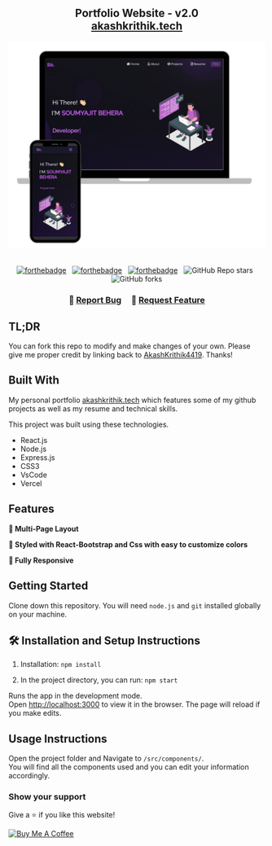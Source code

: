 <h2 align="center">
  Portfolio Website - v2.0<br/>
  <a href="https://akashkrithik.vercel.app/" target="_blank">akashkrithik.tech</a>
</h2>
<div align="center">
  <img alt="Demo" src="./Images/readme-img1.png" />
</div>

<br/>

<center>

[![forthebadge](https://forthebadge.com/images/badges/built-with-love.svg)](https://forthebadge.com) &nbsp;
[![forthebadge](https://forthebadge.com/images/badges/made-with-javascript.svg)](https://forthebadge.com) &nbsp;
[![forthebadge](https://forthebadge.com/images/badges/open-source.svg)](https://forthebadge.com) &nbsp;
![GitHub Repo stars](https://img.shields.io/github/stars/akashkrithik4419/Portfolio?color=red&logo=github&style=for-the-badge) &nbsp;
![GitHub forks](https://img.shields.io/github/forks/akashkrithik4419/Portfolio?color=red&logo=github&style=for-the-badge)

</center>

<h3 align="center">
    🔹
    <a href="https://github.com/Akash-Krithik/Portfolio/issues">Report Bug</a> &nbsp; &nbsp;
    🔹
    <a href="https://github.com/Akash-Krithik/Portfolio/issues">Request Feature</a>
</h3>

## TL;DR

You can fork this repo to modify and make changes of your own. Please give me proper credit by linking back to [AkashKrithik4419](https://github.com/Akash-Krithik/Portfolio). Thanks!

## Built With

My personal portfolio <a href="https://akashkrithik.vercel.app/" target="_blank">akashkrithik.tech</a> which features some of my github projects as well as my resume and technical skills.<br/>

This project was built using these technologies.

- React.js
- Node.js
- Express.js
- CSS3
- VsCode
- Vercel

## Features

**📖 Multi-Page Layout**

**🎨 Styled with React-Bootstrap and Css with easy to customize colors**

**📱 Fully Responsive**

## Getting Started

Clone down this repository. You will need `node.js` and `git` installed globally on your machine.

## 🛠 Installation and Setup Instructions

1. Installation: `npm install`

2. In the project directory, you can run: `npm start`

Runs the app in the development mode.\
Open [http://localhost:3000](http://localhost:3000) to view it in the browser.
The page will reload if you make edits.

## Usage Instructions

Open the project folder and Navigate to `/src/components/`. <br/>
You will find all the components used and you can edit your information accordingly.

### Show your support

Give a ⭐ if you like this website!

<a href="https://www.buymeacoffee.com/akashkrithik4419" target="_blank"><img src="https://cdn.buymeacoffee.com/buttons/v2/default-violet.png" alt="Buy Me A Coffee" height= "60px" width= "217px" ></a>

